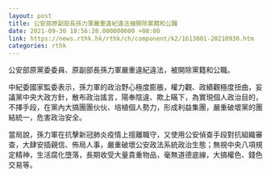 ```yaml
---
layout: post
title: 公安部原副部長孫力軍嚴重違紀違法被開除黨籍和公職
date: 2021-09-30 18:56:28.000000000 +08:00
link: https://news.rthk.hk/rthk/ch/component/k2/1613001-20210930.htm
categories: rthk
---
```


公安部原黨委委員、原副部長孫力軍嚴重違紀違法，被開除黨籍和公職。

中紀委國家監委表示，孫力軍的政治野心極度膨脹，權力觀、政績觀極度扭曲，妄議黨中央大政方針，散布政治謠言，陽奉陰違、欺上瞞下，為實現個人政治目的，不擇手段，在黨內大搞團團伙伙、培植個人勢力，形成利益集團，嚴重破壞黨的團結統一，危害政治安全。

當局說，孫力軍在抗擊新冠肺炎疫情上擅離職守，又使用公安偵查手段對抗組織審查，大肆安插親信、佈局人事，嚴重破壞公安政法系統政治生態；無視中央八項規定精神，生活腐化墮落，長期收受大量貴重物品，毫無道德底線，大搞權色、錢色交易等。
